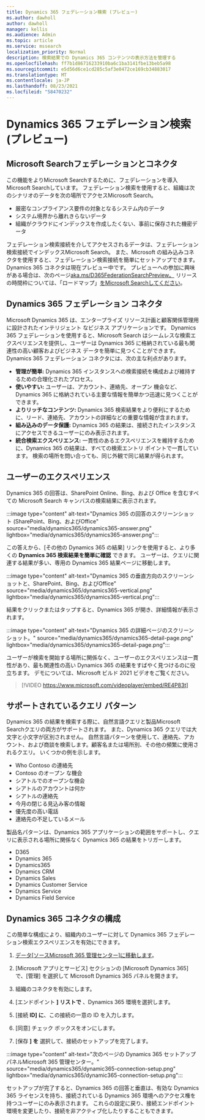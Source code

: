 ```yaml
---
title: Dynamics 365 フェデレーション検索 (プレビュー)
ms.author: dawholl
author: dawholl
manager: kellis
ms.audience: Admin
ms.topic: article
ms.service: mssearch
localization_priority: Normal
description: 検索結果での Dynamics 365 コンテンツの表示方法を管理する
ms.openlocfilehash: ff7b1d86716233910ba6c1ba3141fbe13beb5a98
ms.sourcegitcommit: e5d56d6ce1cd285c5af3e0472ce169cb34883017
ms.translationtype: MT
ms.contentlocale: ja-JP
ms.lasthandoff: 08/23/2021
ms.locfileid: "58470232"
---
```

# <a name="dynamics-365-federation-search-preview"></a>Dynamics 365 フェデレーション検索 (プレビュー)

## <a name="microsoft-search-federation-and-connectors"></a>Microsoft Searchフェデレーションとコネクタ

この機能をよりMicrosoft Searchするために、フェデレーションを導入Microsoft Searchしています。 フェデレーション検索を使用すると、組織は次のシナリオのデータを次の場所でアクセスMicrosoft Search。

* 厳密なコンプライアンス要件の対象となるシステム内のデータ
* システム境界から離れきらないデータ
* 組織がクラウドにインデックスを作成したくない、事前に保存された機密データ

フェデレーション検索接続を介してアクセスされるデータは、フェデレーション検索接続でインデックスMicrosoft Search。 また、Microsoft の組み込みコネクタを使用すると、フェデレーション検索接続を簡単にセットアップできます。 Dynamics 365 コネクタは現在プレビュー中です。 プレビューへの参加に興味がある場合は、次のページ[aka.ms/D365FederationSearchPreview。](https://aka.ms/D365FederationSearchPreview) リリースの時間枠については、「ロードマップ」[をMicrosoft Searchしてください](https://www.microsoft.com/microsoft-365/roadmap?filters=Microsoft%20Search)。

## <a name="dynamics-365-federation-connector"></a>Dynamics 365 フェデレーション コネクタ

Microsoft Dynamics 365 は、エンタープライズ リソース計画と顧客関係管理用に設計されたインテリジェント なビジネス アプリケーションです。 Dynamics 365 フェデレーションを使用すると、Microsoft Search はシームレスな検索エクスペリエンスを提供し、ユーザーは Dynamics 365 に格納されている最も関連性の高い顧客およびビジネス データを簡単に見つくことができます。 Dynamics 365 フェデレーション コネクタには、次の主な利点があります。

* **管理が簡単:** Dynamics 365 インスタンスへの検索接続を構成および維持するための合理化されたプロセス。
* **使いやすい:** ユーザーは、アカウント、連絡先、オープン 機会など、Dynamics 365 に格納されている主要な情報を簡単かつ迅速に見つくことができます。
* **よりリッチなコンテンツ:** Dynamics 365 検索結果をより便利にするために、リード、連絡先、アカウントの詳細などの重要な情報が含まれます。
* **組み込みのデータ保護:** Dynamics 365 の結果は、接続されたインスタンスにアクセスできるユーザーにのみ表示されます。
* **統合検索エクスペリエンス:** 一貫性のあるエクスペリエンスを維持するために、Dynamics 365 の結果は、すべての検索エントリ ポイントで一貫しています。 検索の場所を問い合っても、同じ外観で同じ結果が得られます。

## <a name="what-users-experience"></a>ユーザーのエクスぺリエンス

Dynamics 365 の回答は、SharePoint Online、Bing、および Office を含むすべての Microsoft Search キャンバスの検索結果に表示されます。

:::image type="content" alt-text="Dynamics 365 の回答のスクリーンショット (SharePoint、Bing、およびOffice" source="media/dynamics365/dynamics365-answer.png" lightbox="media/dynamics365/dynamics365-answer.png":::

この答えから、[その他の Dynamics 365 の結果] リンクを使用すると、より多くの **Dynamics 365 検索結果を簡単に確認** できます。 ユーザーは、クエリに関連する結果が多い、専用の Dynamics 365 結果ページに移動します。

:::image type="content" alt-text="Dynamics 365 の垂直方向のスクリーンショットと、SharePoint、Bing、およびOffice" source="media/dynamics365/dynamics365-vertical.png" lightbox="media/dynamics365/dynamics365-vertical.png":::

結果をクリックまたはタップすると、Dynamics 365 が開き、詳細情報が表示されます。

:::image type="content" alt-text="Dynamics 365 の詳細ページのスクリーンショット。" source="media/dynamics365/dynamics365-detail-page.png" lightbox="media/dynamics365/dynamics365-detail-page.png":::

ユーザーが検索を開始する場所に関係なく、ユーザーのエクスペリエンスは一貫性があり、最も関連性の高い Dynamics 365 の結果をすばやく見つけるのに役立ちます。 デモについては、Microsoft ビルド 2021 ビデオをご覧ください。

> [!VIDEO https://www.microsoft.com/videoplayer/embed/RE4P83t]

## <a name="supported-query-patterns"></a>サポートされているクエリ パターン

Dynamics 365 の結果を検索する際に、自然言語クエリと製品Microsoft Searchクエリの両方がサポートされます。 また、Dynamics 365 クエリでは大文字と小文字が区別されません。 自然言語パターンを使用して、連絡先、アカウント、および商談を検索します。顧客名または場所別、その他の頻繁に使用されるクエリ。 いくつかの例を示します。

* Who Contoso の連絡先
* Contoso のオープン な機会
* シアトルでのオープンな機会
* シアトルのアカウントは何か
* シアトルの連絡先
* 今月の閉じる見込み客の情報
* 優先度の高い電話
* 連絡先の不足しているメール

製品名パターンは、Dynamics 365 アプリケーションの範囲をサポートし、クエリに表示される場所に関係なく Dynamics 365 の結果をトリガーします。

* D365
* Dynamics 365
* Dynamics365
* Dynamics CRM
* Dynamics Sales
* Dynamics Customer Service
* Dynamics Service
* Dynamics Field Service

## <a name="configure-the-dynamics-365-connector"></a>Dynamics 365 コネクタの構成

この簡単な構成により、組織内のユーザーに対して Dynamics 365 フェデレーション検索エクスペリエンスを有効にできます。

1. [データ[ソースMicrosoft 365 管理センター]](https://admin.microsoft.com)[に移動します](https://admin.microsoft.com/Adminportal/Home#/MicrosoftSearch/connectors)。

2. [Microsoft アプリとサービス] セクションの [Microsoft Dynamics 365] で、[管理] を選択して Microsoft Dynamics 365 パネルを開きます。 

3. 組織のコネクタを有効にします。

4. [エンドポイント **] リストで** 、Dynamics 365 環境を選択します。

5. [接続 **ID] に**、この接続の一意の ID を入力します。

6. [同意] チェック ボックスをオンにします。

7. [保存 **] を** 選択して、接続のセットアップを完了します。

:::image type="content" alt-text="次のページの Dynamics 365 セットアップ パネルMicrosoft 365 管理センター。" source="media/dynamics365/dynamic365-connection-setup.png" lightbox="media/dynamics365/dynamic365-connection-setup.png":::

セットアップが完了すると、Dynamics 365 の回答と垂直は、有効な Dynamics 365 ライセンスを持ち、接続されている Dynamics 365 環境へのアクセス権を持つユーザーにのみ表示されます。 これらの設定に戻り、接続エンドポイント環境を変更したり、接続を非アクティブ化したりすることもできます。

